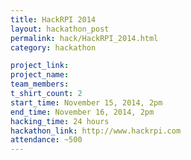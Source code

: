 ```yaml
---
title: HackRPI 2014
layout: hackathon_post
permalink: hack/HackRPI_2014.html
category: hackathon

project_link:
project_name:
team_members:
t_shirt_count: 2
start_time: November 15, 2014, 2pm
end_time: November 16, 2014, 2pm
hacking_time: 24 hours
hackathon_link: http://www.hackrpi.com
attendance: ~500
---
```

